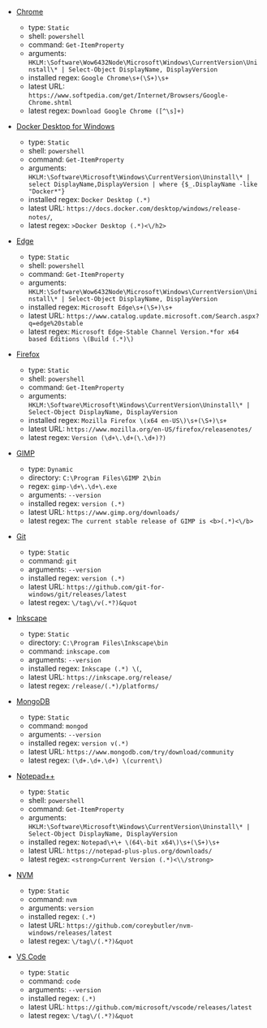- [Chrome](https://www.google.com/chrome/)

  - type: `Static`
  - shell: `powershell`
  - command: `Get-ItemProperty`
  - arguments: `HKLM:\Software\Wow6432Node\Microsoft\Windows\CurrentVersion\Uninstall\* | Select-Object DisplayName, DisplayVersion`
  - installed regex: `Google Chrome\s+(\S+)\s+`
  - latest URL: `https://www.softpedia.com/get/Internet/Browsers/Google-Chrome.shtml`
  - latest regex: `Download Google Chrome ([^\s]+) `

- [Docker Desktop for Windows](https://hub.docker.com/editions/community/docker-ce-desktop-windows)

  - type: `Static`
  - shell: `powershell`
  - command: `Get-ItemProperty`
  - arguments: `HKLM:\Software\Microsoft\Windows\CurrentVersion\Uninstall\* | select DisplayName,DisplayVersion | where {$_.DisplayName -like "Docker*"}`
  - installed regex: `Docker Desktop (.*)`
  - latest URL: `https://docs.docker.com/desktop/windows/release-notes/`,
  - latest regex: `>Docker Desktop (.*)<\/h2>`

- [Edge](https://www.microsoft.com/en-us/edge?r=1)

  - type: `Static`
  - shell: `powershell`
  - command: `Get-ItemProperty`
  - arguments: `HKLM:\Software\Wow6432Node\Microsoft\Windows\CurrentVersion\Uninstall\* | Select-Object DisplayName, DisplayVersion`
  - installed regex: `Microsoft Edge\s+(\S+)\s+`
  - latest URL: `https://www.catalog.update.microsoft.com/Search.aspx?q=edge%20stable`
  - latest regex: `Microsoft Edge-Stable Channel Version.*for x64 based Editions \(Build (.*)\)`

- [Firefox](https://www.mozilla.org/)

  - type: `Static`
  - shell: `powershell`
  - command: `Get-ItemProperty`
  - arguments: `HKLM:\Software\Microsoft\Windows\CurrentVersion\Uninstall\* | Select-Object DisplayName, DisplayVersion`
  - installed regex: `Mozilla Firefox \(x64 en-US\)\s+(\S+)\s+`
  - latest URL: `https://www.mozilla.org/en-US/firefox/releasenotes/`
  - latest regex: `Version (\d+\.\d+(\.\d+)?)`

- [GIMP](https://www.gimp.org/)

  - type: `Dynamic`
  - directory: `C:\Program Files\GIMP 2\bin`
  - regex: `gimp-\d+\.\d+\.exe`
  - arguments: `--version`
  - installed regex: `version (.*)`
  - latest URL: `https://www.gimp.org/downloads/`
  - latest regex: `The current stable release of GIMP is <b>(.*)<\/b>`

- [Git](https://git-scm.com/)

  - type: `Static`
  - command: `git`
  - arguments: `--version`
  - installed regex: `version (.*)`
  - latest URL: `https://github.com/git-for-windows/git/releases/latest`
  - latest regex: `\/tag\/v(.*?)&quot`

- [Inkscape](https://inkscape.org/)

  - type: `Static`
  - directory: `C:\Program Files\Inkscape\bin`
  - command: `inkscape.com`
  - arguments: `--version`
  - installed regex: `Inkscape (.*) \(`,
  - latest URL: `https://inkscape.org/release/`
  - latest regex: `/release/(.*)/platforms/`

- [MongoDB](https://www.mongodb.com/)

  - type: `Static`
  - command: `mongod`
  - arguments: `--version`
  - installed regex: `version v(.*)`
  - latest URL: `https://www.mongodb.com/try/download/community`
  - latest regex: `(\d+.\d+.\d+) \(current\)`

- [Notepad++](https://notepad-plus-plus.org/)

  - type: `Static`
  - shell: `powershell`
  - command: `Get-ItemProperty`
  - arguments: `HKLM:\Software\Microsoft\Windows\CurrentVersion\Uninstall\* | Select-Object DisplayName, DisplayVersion`
  - installed regex: `Notepad\+\+ \(64\-bit x64\)\s+(\S+)\s+`
  - latest URL: `https://notepad-plus-plus.org/downloads/`
  - latest regex: `<strong>Current Version (.*)<\\/strong>`

- [NVM](https://github.com/coreybutler/nvm-windows)

  - type: `Static`
  - command: `nvm`
  - arguments: `version`
  - installed regex: `(.*)`
  - latest URL: `https://github.com/coreybutler/nvm-windows/releases/latest`
  - latest regex: `\/tag\/(.*?)&quot`

- [VS Code](https://code.visualstudio.com/)
  - type: `Static`
  - command: `code`
  - arguments: `--version`
  - installed regex: `(.*)`
  - latest URL: `https://github.com/microsoft/vscode/releases/latest`
  - latest regex: `\/tag\/(.*?)&quot`
